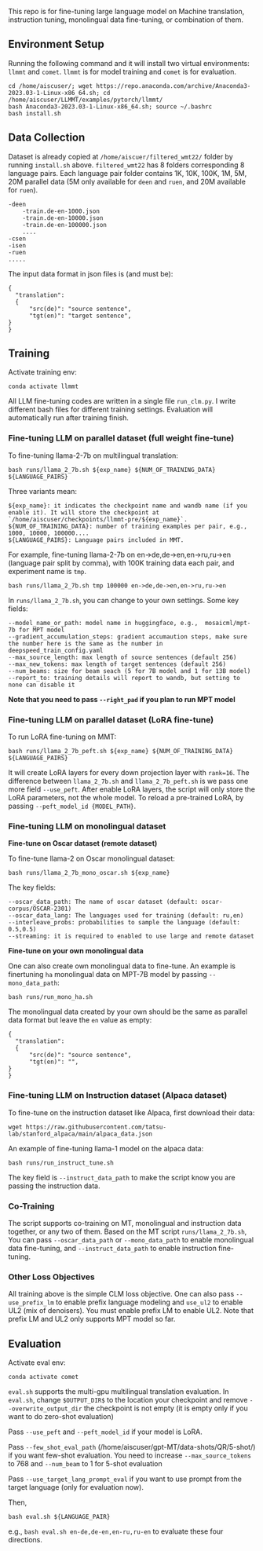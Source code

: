 This repo is for fine-tuning large language model on Machine translation, instruction tuning, monolingual data fine-tuning, or combination of them.

## Environment Setup
Running the following command and it will install two virtual environments: `llmmt` and `comet`. `llmmt` is for model training and `comet` is for evaluation.
```
cd /home/aiscuser/; wget https://repo.anaconda.com/archive/Anaconda3-2023.03-1-Linux-x86_64.sh; cd /home/aiscuser/LLMMT/examples/pytorch/llmmt/
bash Anaconda3-2023.03-1-Linux-x86_64.sh; source ~/.bashrc
bash install.sh
```
## Data Collection
Dataset is already copied at `/home/aiscuer/filtered_wmt22/` folder by running `install.sh` above. `filtered_wmt22` has 8 folders corresponding 8 language pairs. Each language pair folder contains
1K, 10K, 100K, 1M, 5M, 20M parallel data (5M only available for `deen` and `ruen`, and 20M available for `ruen`).
```
-deen
    -train.de-en-1000.json
    -train.de-en-10000.json
    -train.de-en-100000.json
    ....
-csen
-isen
-ruen
.....
```
The input data format in json files is (and must be):
```
{
  "translation":
  {
      "src(de)": "source sentence",
      "tgt(en)": "target sentence",
}
}
```

## Training
Activate training env:
```
conda activate llmmt
```
All LLM fine-tuning codes are written in a single file `run_clm.py`. I write different bash files for different training settings. Evaluation will automatically run after training finish.
### Fine-tuning LLM on parallel dataset (full weight fine-tune)
To fine-tuning llama-2-7b on multilingual translation:
```
bash runs/llama_2_7b.sh ${exp_name} ${NUM_OF_TRAINING_DATA} ${LANGUAGE_PAIRS}
```
Three variants mean:
```
${exp_name}: it indicates the checkpoint name and wandb name (if you enable it). It will store the checkpoint at `/home/aiscuser/checkpoints/llmmt-pre/${exp_name}`.
${NUM_OF_TRAINING_DATA}: number of training examples per pair, e.g., 1000, 10000, 100000....
${LANGUAGE_PAIRS}: Language pairs included in MMT.
```
For example, fine-tuning llama-2-7b on en->de,de->en,en->ru,ru->en (language pair split by comma), with 100K training data each pair, and experiment name is `tmp`. 
```
bash runs/llama_2_7b.sh tmp 100000 en->de,de->en,en->ru,ru->en
```
In `runs/llama_2_7b.sh`, you can change to your own settings. Some key fields:
```
--model_name_or_path: model name in huggingface, e.g.,  mosaicml/mpt-7b for MPT model
--gradient_accumulation_steps: gradient accumaution steps, make sure the number here is the same as the number in deepspeed_train_config.yaml
--max_source_length: max length of source sentences (default 256)
--max_new_tokens: max length of target sentences (default 256)
--num_beams: size for beam seach (5 for 7B model and 1 for 13B model)
--report_to: training details will report to wandb, but setting to none can disable it 
```
**Note that you need to pass `--right_pad` if you plan to run MPT model**

### Fine-tuning LLM on parallel dataset (LoRA fine-tune)
To run LoRA fine-tuning on MMT:
```
bash runs/llama_2_7b_peft.sh ${exp_name} ${NUM_OF_TRAINING_DATA} ${LANGUAGE_PAIRS}
```
It will create LoRA layers for every down projection layer with `rank=16`. The difference between `llama_2_7b.sh` and `llama_2_7b_peft.sh` is we pass one more field `--use_peft`.
After enable LoRA layers, the script will only store the LoRA parameters, not the whole model. To reload a pre-trained LoRA, by passing `--peft_model_id {MODEL_PATH}`.

### Fine-tuning LLM on monolingual dataset
**Fine-tune on Oscar dataset (remote dataset)**

To fine-tune llama-2 on Oscar monolingual dataset:
```
bash runs/llama_2_7b_mono_oscar.sh ${exp_name}
```
The key fields:
```
--oscar_data_path: The name of oscar dataset (default: oscar-corpus/OSCAR-2301)
--oscar_data_lang: The languages used for training (default: ru,en)
--interleave_probs: probabilities to sample the language (default: 0.5,0.5)
--streaming: it is required to enabled to use large and remote dataset
```

**Fine-tune on your own monolingual data**

One can also create own monolingual data to fine-tune. An example is finertuning `ha` monolingual data on MPT-7B model by passing `--mono_data_path`:
```
bash runs/run_mono_ha.sh
```
The monolingual data created by your own should be the same as parallel data format but leave the `en` value as empty:
```
{
  "translation":
  {
      "src(de)": "source sentence",
      "tgt(en)": "",
}
}
```

### Fine-tuning LLM on Instruction dataset (Alpaca dataset)
To fine-tune on the instruction dataset like Alpaca, first download their data:

```
wget https://raw.githubusercontent.com/tatsu-lab/stanford_alpaca/main/alpaca_data.json
```

An example of fine-tuning llama-1 model on the alpaca data:
```
bash runs/run_instruct_tune.sh
```
The key field is `--instruct_data_path` to make the script know you are passing the instruction data.

### Co-Training
The script supports co-training on MT, monolingual and instruction data together, or any two of them. Based on the MT script `runs/llama_2_7b.sh`,
You can pass `--oscar_data_path` or `--mono_data_path` to enable monolingual data fine-tuning, and `--instruct_data_path` to enable instruction fine-tuning.

### Other Loss Objectives
All training above is the simple CLM loss objective. One can also pass `--use_prefix_lm` to enable prefix language modeling and `use_ul2` to enable UL2 (mix of denoisers). You must enable prefix LM to enable UL2. Note that prefix LM and UL2 only supports MPT model so far.

## Evaluation
Activate eval env:
```
conda activate comet
```

`eval.sh` supports the multi-gpu multilingual translation evaluation.
In `eval.sh`, change `$OUTPUT_DIR$` to the location your checkpoint and remove `--overwrite_output_dir` the checkpoint is not empty (it is empty only if you want to do zero-shot evaluation)

Pass `--use_peft` and `--peft_model_id` if your model is LoRA.

Pass `--few_shot_eval_path` (/home/aiscuser/gpt-MT/data-shots/QR/5-shot/) if you want few-shot evaluation. You need to increase `--max_source_tokens` to 768 and `--num_beam` to 1 for 5-shot evaluation

Pass `--use_target_lang_prompt_eval` if you want to use prompt from the target language (only for evaluation now).

Then,
```
bash eval.sh ${LANGUAGE_PAIR}
```

e.g., `bash eval.sh en-de,de-en,en-ru,ru-en` to evaluate these four directions.






